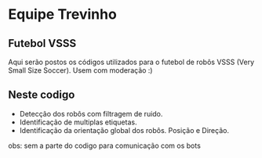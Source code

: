 # Equipe Trevinho
## Futebol VSSS

Aqui serão postos os códigos utilizados para o futebol de robôs VSSS (Very Small Size Soccer). Usem com moderação :)

## Neste codigo
- Detecção dos robôs com filtragem de ruido.
- Identificação de multiplas etiquetas.
- Identificação da orientação global dos robôs. Posição e Direção.

obs: sem a parte do codigo para comunicação com os bots